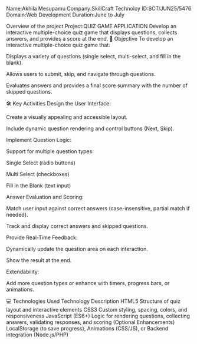 Name:Akhila Mesupamu 
Company:SkillCraft Technoloy
ID:SCT/JUN25/5476
Domain:Web Development 
Duration:June to July


Overview of the project
Project:QUIZ GAME APPLICATION
Develop an interactive multiple-choice quiz game that displays questions, collects answers, and provides a score at the end.
🎯 Objective
To develop an interactive multiple-choice quiz game that:

Displays a variety of questions (single select, multi-select, and fill in the blank).

Allows users to submit, skip, and navigate through questions.

Evaluates answers and provides a final score summary with the number of skipped questions.

🛠️ Key Activities
Design the User Interface:

Create a visually appealing and accessible layout.

Include dynamic question rendering and control buttons (Next, Skip).

Implement Question Logic:

Support for multiple question types:

Single Select (radio buttons)

Multi Select (checkboxes)

Fill in the Blank (text input)

Answer Evaluation and Scoring:

Match user input against correct answers (case-insensitive, partial match if needed).

Track and display correct answers and skipped questions.

Provide Real-Time Feedback:

Dynamically update the question area on each interaction.

Show the result at the end.

Extendability:

Add more question types or enhance with timers, progress bars, or animations.

💻 Technologies Used
Technology	Description
HTML5	      Structure of quiz layout and interactive elements
CSS3	      Custom styling, spacing, colors, and responsiveness
JavaScript  (ES6+)	Logic for rendering questions, collecting answers, validating responses, and scoring
(Optional Enhancements)	LocalStorage (to save progress), Animations (CSS/JS), or Backend integration (Node.js/PHP)
